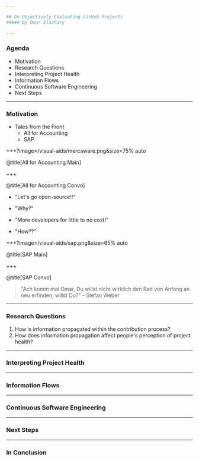 ```yaml
---

## On Objectively Evaluating GitHub Projects
##### by Omar Elazhary

---
```


### Agenda
- Motivation
- Research Questions
- Interpreting Project Health
- Information Flows
- Continuous Software Engineering
- Next Steps

---

### Motivation
- Tales from the Front
    * All for Accounting
    * SAP

+++?image=/visual-aids/mercaware.png&size=75% auto

@title[All for Accounting Main]

+++

@title[All for Accounting Convo]

- "Let's go open-source!!"
* "Why?"
- "More developers for little to no cost!"
* "How??"

+++?image=/visual-aids/sap.png&size=65% auto

@title[SAP Main]

+++

@title[SAP Convo]

> "Ach komm mal Omar, Du willst nicht wirklich den Rad von Anfang an neu erfinden, willst Du?" - Stefan Weber

---

### Research Questions

1. How is information propagated within the contribution process?
2. How does information propagation affect people's perception of project health?

---

### Interpreting Project Health

---

### Information Flows

---

### Continuous Software Engineering

---

### Next Steps

---

### In Conclusion
